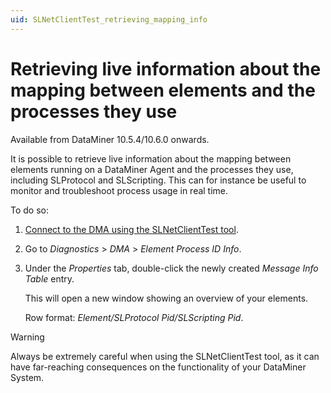 ```yaml
---
uid: SLNetClientTest_retrieving_mapping_info
---
```


# Retrieving live information about the mapping between elements and the processes they use

Available from DataMiner 10.5.4/10.6.0 onwards<!--RN 42013-->.

It is possible to retrieve live information about the mapping between elements running on a DataMiner Agent and the processes they use, including SLProtocol and SLScripting. This can for instance be useful to monitor and troubleshoot process usage in real time.

To do so:

1. [Connect to the DMA using the SLNetClientTest tool](xref:Connecting_to_a_DMA_with_the_SLNetClientTest_tool).

1. Go to *Diagnostics* > *DMA* > *Element Process ID Info*.

1. Under the *Properties* tab, double-click the newly created *Message Info Table* entry.

   This will open a new window showing an overview of your elements.

   Row format: *Element/SLProtocol Pid/SLScripting Pid*.

> [!WARNING]
> Always be extremely careful when using the SLNetClientTest tool, as it can have far-reaching consequences on the functionality of your DataMiner System.
